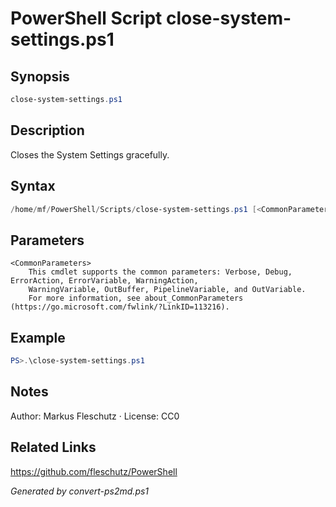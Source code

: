 # PowerShell Script close-system-settings.ps1

## Synopsis
```powershell
close-system-settings.ps1
```

## Description
Closes the System Settings gracefully.

## Syntax
```powershell
/home/mf/PowerShell/Scripts/close-system-settings.ps1 [<CommonParameters>]
```

## Parameters

```
<CommonParameters>
    This cmdlet supports the common parameters: Verbose, Debug, ErrorAction, ErrorVariable, WarningAction, 
    WarningVariable, OutBuffer, PipelineVariable, and OutVariable.
    For more information, see about_CommonParameters (https://go.microsoft.com/fwlink/?LinkID=113216).
```

## Example
```powershell
PS>.\close-system-settings.ps1
```


## Notes
Author: Markus Fleschutz · License: CC0

## Related Links
https://github.com/fleschutz/PowerShell

*Generated by convert-ps2md.ps1*
